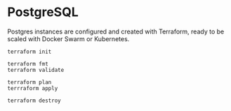 # PostgreSQL
Postgres instances are configured and created with Terraform, ready to be scaled with Docker Swarm or Kubernetes.

```
terraform init

terraform fmt
terraform validate

terraform plan
terrraform apply

terraform destroy
```
